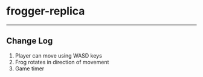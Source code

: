 # frogger-replica

----------
Change Log
----------

1. Player can move using WASD keys
2. Frog rotates in direction of movement
3. Game timer